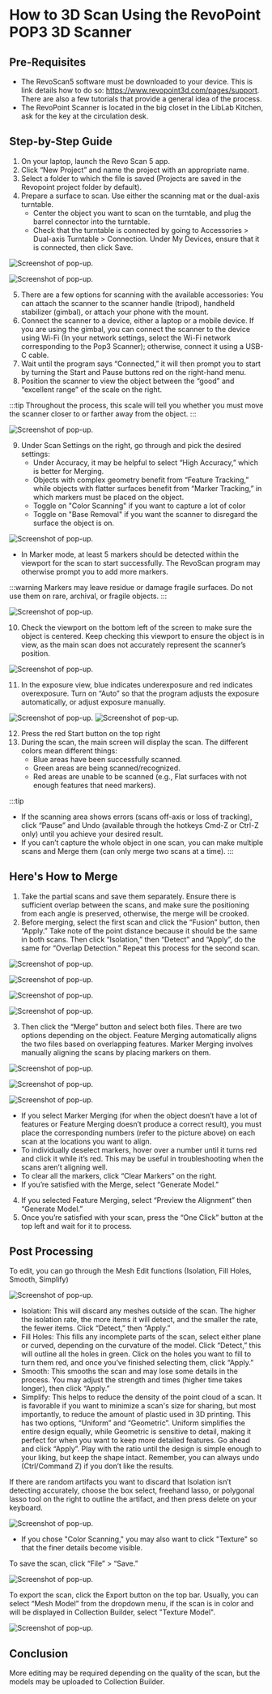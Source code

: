 # How to 3D Scan Using the RevoPoint POP3 3D Scanner

## Pre-Requisites

- The RevoScan5 software must be downloaded to your device. This is link details how to do so: https://www.revopoint3d.com/pages/support. There are also a few tutorials that provide a general idea of the process.
- The RevoPoint Scanner is located in the big closet in the LibLab Kitchen, ask for the key at the circulation desk. 

## Step-by-Step Guide

1. On your laptop, launch the Revo Scan 5 app.
2. Click “New Project” and name the project with an appropriate name.
3. Select a folder to which the file is saved (Projects are saved in the Revopoint project folder by default).
4. Prepare a surface to scan. Use either the scanning mat or the dual-axis turntable.
    - Center the object you want to scan on the turntable, and plug the barrel connector into the turntable.
    - Check that the turntable is connected by going to Accessories > Dual-axis Turntable > Connection. Under My Devices, ensure that it is connected, then click Save.

![Screenshot of pop-up.](10.png)

![Screenshot of pop-up.](11.png)

5. There are a few options for scanning with the available accessories: You can attach the scanner to the scanner handle (tripod), handheld stabilizer (gimbal), or attach your phone with the mount.
6. Connect the scanner to a device, either a laptop or a mobile device. If you are using the gimbal, you can connect the scanner to the device using Wi-Fi (In your network settings, select the Wi-Fi network corresponding to the Pop3 Scanner); otherwise, connect it using a USB-C cable. 
7. Wait until the program says “Connected,” it will then prompt you to start by turning the Start and Pause buttons red on the right-hand menu.
8. Position the scanner to view the object between the “good” and “excellent range” of the scale on the right. 

:::tip
Throughout the process, this scale will tell you whether you must move the scanner closer to or farther away from the object.
:::

![Screenshot of pop-up.](12.png)

9. Under Scan Settings on the right, go through and pick the desired settings:
    - Under Accuracy, it may be helpful to select “High Accuracy,” which is better for Merging.
    - Objects with complex geometry benefit from “Feature Tracking,” while objects with flatter surfaces benefit from “Marker Tracking,” in which markers must be placed on the object.
    - Toggle on "Color Scanning" if you want to capture a lot of color
    - Toggle on "Base Removal" if you want the scanner to disregard the surface the object is on. 

![Screenshot of pop-up.](13.png)

- In Marker mode, at least 5 markers should be detected within the viewport for the scan to start successfully. The RevoScan program may otherwise prompt you to add more markers.

:::warning
 Markers may leave residue or damage fragile surfaces. Do not use them on rare, archival, or fragile objects.
:::
 
![Screenshot of pop-up.](14.png)

10. Check the viewport on the bottom left of the screen to make sure the object is centered. Keep checking this viewport to ensure the object is in view, as the main scan does not accurately represent the scanner’s position.

![Screenshot of pop-up.](15.png)

11. In the exposure view, blue indicates underexposure and red indicates overexposure. Turn on “Auto” so that the program adjusts the exposure automatically, or adjust exposure manually.

![Screenshot of pop-up.](16.png)
![Screenshot of pop-up.](17.png)

12. Press the red Start button on the top right
13. During the scan, the main screen will display the scan. The different colors mean different things:
    - Blue areas have been successfully scanned.
    - Green areas are being scanned/recognized.
    - Red areas are unable to be scanned (e.g., Flat surfaces with not enough features that need markers).

:::tip
- If the scanning area shows errors (scans off-axis or loss of tracking), click “Pause” and Undo (available through the hotkeys Cmd-Z or Ctrl-Z only) until you achieve your desired result.
- If you can’t capture the whole object in one scan, you can make multiple scans and Merge them (can only merge two scans at a time).
:::

## Here's How to Merge

1. Take the partial scans and save them separately. Ensure there is sufficient overlap between the scans, and make sure the positioning from each angle is preserved, otherwise, the merge will be crooked.
2. Before merging, select the first scan and click the “Fusion” button, then “Apply.” Take note of the point distance because it should be the same in both scans. Then click “Isolation,” then  “Detect” and “Apply”, do the same for “Overlap Detection.” Repeat this process for the second scan.

![Screenshot of pop-up.](18.png)

![Screenshot of pop-up.](19.png)

![Screenshot of pop-up.](20.png)

![Screenshot of pop-up.](21.png)

3. Then click the “Merge” button and select both files. There are two options depending on the object. Feature Merging automatically aligns the two files based on overlapping features. Marker Merging involves manually aligning the scans by placing markers on them. 

![Screenshot of pop-up.](22.png)

![Screenshot of pop-up.](23.png)

![Screenshot of pop-up.](24.png)

- If you select Marker Merging (for when the object doesn’t have a lot of features 
or Feature Merging doesn’t produce a correct result), you must place the corresponding numbers (refer to the picture above) on each scan at the locations you want to align. 
- To individually deselect markers, hover over a number until it turns red and click it while it’s red. This may be useful in troubleshooting when the scans aren’t aligning well. 
- To clear all the markers, click “Clear Markers” on the right. 
- If you’re satisfied with the Merge, select “Generate Model.”

4. If you selected Feature Merging, select “Preview the Alignment” then “Generate Model.” 
5. Once you’re satisfied with your scan, press the “One Click” button at the top left and wait for it to process.

## Post Processing

To edit, you can go through the Mesh Edit functions (Isolation, Fill Holes, Smooth, Simplify) 

![Screenshot of pop-up.](25.png)

- Isolation: This will discard any meshes outside of the scan. The higher the isolation rate, the more items it will detect, and the smaller the rate, the fewer items. Click “Detect,” then “Apply.”
- Fill Holes: This fills any incomplete parts of the scan, select either plane or curved, depending on the curvature of the model. Click “Detect,” this will outline all the holes in green. Click on the holes you want to fill to turn them red, and once you’ve finished selecting them, click “Apply.”
- Smooth: This smooths the scan and may lose some details in the process. You may adjust the strength and times (higher time takes longer), then click “Apply.”
- Simplify: This helps to reduce the density of the point cloud of a scan. It is favorable if you want to minimize a scan's size for sharing, but most importantly, to reduce the amount of plastic used in 3D printing. This has two options, “Uniform” and “Geometric”. Uniform simplifies the entire design equally, while Geometric is sensitive to detail, making it perfect for when you want to keep more detailed features. Go ahead and click “Apply”. Play with the ratio until the design is simple enough to your liking, but keep the shape intact. Remember, you can always undo (Ctrl/Command Z) if you don’t like the results. 

If there are random artifacts you want to discard that Isolation isn’t detecting accurately, choose the box select, freehand lasso, or polygonal lasso tool on the right to outline the artifact, and then press delete on your keyboard.

![Screenshot of pop-up.](26.png)

- If you chose "Color Scanning," you may also want to click "Texture" so that the finer details become visible.

To save the scan, click “File” > “Save.”

![Screenshot of pop-up.](27.png)

To export the scan, click the Export button on the top bar. Usually, you can select “Mesh Model” from the dropdown menu, if the scan is in color and will be displayed in Collection Builder, select "Texture Model".

![Screenshot of pop-up.](28.png)

## Conclusion

More editing may be required depending on the quality of the scan, but the models may be uploaded to Collection Builder. 
